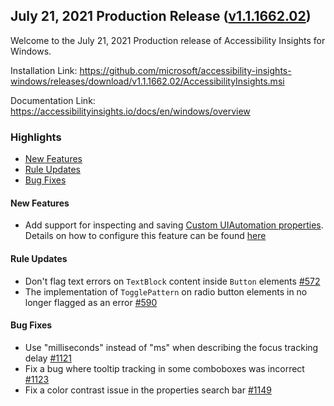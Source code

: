 ## July 21, 2021 Production Release ([v1.1.1662.02](https://github.com/Microsoft/accessibility-insights-windows/releases/tag/v1.1.1662.02))

Welcome to the July 21, 2021 Production release of Accessibility Insights for Windows.

Installation Link: https://github.com/microsoft/accessibility-insights-windows/releases/download/v1.1.1662.02/AccessibilityInsights.msi

Documentation Link: https://accessibilityinsights.io/docs/en/windows/overview

### Highlights

- [New Features](#new-features)
- [Rule Updates](#rule-updates)
- [Bug Fixes](#bug-fixes)

#### New Features

- Add support for inspecting and saving [Custom UIAutomation properties](https://docs.microsoft.com/en-us/windows/win32/winauto/uiauto-propertiesoverview). Details on how to configure this feature can be found [here](https://accessibilityinsights.io/docs/en/windows/reference/faq/#does-accessibility-insights-for-windows-support-custom-ui-automation-properties)

#### Rule Updates

- Don't flag text errors on `TextBlock` content inside `Button` elements [#572](https://github.com/microsoft/axe-windows/issues/572)
- The implementation of `TogglePattern` on radio button elements in no longer flagged as an error [#590](https://github.com/microsoft/axe-windows/issues/590)

#### Bug Fixes

- Use "milliseconds" instead of "ms" when describing the focus tracking delay [#1121](https://github.com/microsoft/accessibility-insights-windows/issues/1121)
- Fix a bug where tooltip tracking in some comboboxes was incorrect [#1123](https://github.com/microsoft/accessibility-insights-windows/pull/1123)
- Fix a color contrast issue in the properties search bar [#1149](https://github.com/microsoft/accessibility-insights-windows/pull/1149)
